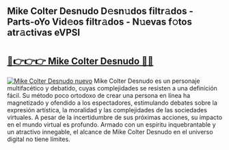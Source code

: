 ## Mike Colter Desnudo D𝚎sn𝚞dos filtr𝚊dos - Parts-oYo Vid𝚎os filtr𝚊dos - N𝚞evas f𝚘tos atr𝚊ctivas eVPSI

# <h2><a href="http://mb9gioc.tromn.icu/?c=Mike+Colter+Desnudo">🔗👉👉👉 Mike Colter Desnudo 🔗🔗</a></h2>

[![Mike Colter Desnudo nuevo](https://i.imgur.com/pEAQMta.gif)](http://mb9gioc.tromn.icu/?c=Mike+Colter+Desnudo)
Mike Colter Desnudo es un personaje multifacético y debatido, cuyas complejidades se resisten a una definición fácil.  Su método poco ortodoxo de crear una persona en línea ha magnetizado y ofendido a los espectadores, estimulando debates sobre la expresión artística, la moralidad y las complejidades de las sociedades virtuales. A pesar de la incertidumbre de sus próximas acciones, su impacto en el mundo virtual es profundo. Armado con un espíritu inquebrantable y un atractivo innegable, el alcance de Mike Colter Desnudo en el universo digital no tiene límites.
